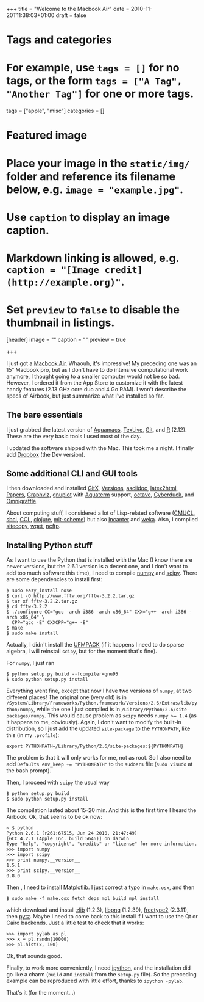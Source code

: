 +++
title = "Welcome to the Macbook Air"
date = 2010-11-20T11:38:03+01:00
draft = false

# Tags and categories
# For example, use `tags = []` for no tags, or the form `tags = ["A Tag", "Another Tag"]` for one or more tags.
tags = ["apple", "misc"]
categories = []

# Featured image
# Place your image in the `static/img/` folder and reference its filename below, e.g. `image = "example.jpg"`.
# Use `caption` to display an image caption.
#   Markdown linking is allowed, e.g. `caption = "[Image credit](http://example.org)"`.
# Set `preview` to `false` to disable the thumbnail in listings.
[header]
image = ""
caption = ""
preview = true

+++

I just got a [Macbook Air](http://www.apple.com/macbookair/). Whaouh, it's impressive! My preceding one was an 15” Macbook pro, but as I don't have to do intensive computational work anymore, I thought going to a smaller computer would not be so bad. However, I ordered it from the App Store to customize it with the latest handy features (2.13 GHz core duo and 4 Go RAM). I won't describe the specs of Airbook, but just summarize what I've installed so far. 

## The bare essentials

I just grabbed the latest version of [Aquamacs](http://aquamacs.org/), [TexLive](http://www.tug.org/mactex/), [Git](http://git-scm.com/), and [R](http://cran.r-project.org) (2.12). These are the very basic tools I used most of the day. 

I updated the software shipped with the Mac. This took me a night. I finally add [Dropbox](http://www.dropbox.com/) (the Dev version).

## Some additional CLI and GUI tools

I then downloaded and installed [GitX](http://gitx.frim.nl/), [Versions](http://versionsapp.com/), [asciidoc](http://www.methods.co.nz/asciidoc/), [latex2html](http://www.latex2html.org/), [Papers](http://mekentosj.com/papers/), [Graphviz](http://www.graphviz.org/), [gnuplot](http://www.gnuplot.info/) with [Aquaterm](http://sourceforge.net/projects/aquaterm/) support, [octave](http://octave.sourceforge.net/), [Cyberduck](http://cyberduck.ch/), and [Omnigraffle](http://www.omnigroup.com/products/omnigraffle/).

About computing stuff, I considered a lot of Lisp-related software ([CMUCL](http://www.cons.org/cmucl/), [sbcl](http://www.sbcl.org/), [CCL](http://www.clozure.com/clozurecl.html), [clojure](http://clojure.org/), [mit-scheme](http://groups.csail.mit.edu/mac/projects/scheme/)) but also [Incanter](http://incanter.org/) and [weka](http://www.cs.waikato.ac.nz/ml/weka/). Also, I compiled [sitecopy](http://www.manyfish.co.uk/sitecopy/), [wget](http://www.gnu.org/software/wget/), [ncftp](http://www.ncftpd.com/).

## Installing Python stuff

As I want to use the Python that is installed with the Mac (I know there are newer versions, but the 2.6.1 version is a decent one, and I don't want to add too much software this time), I need to compile [numpy](http://numpy.scipy.org/) and [scipy](http://www.scipy.org/). There are some dependencies to install first:

```
$ sudo easy_install nose
$ curl -O http://www.fftw.org/fftw-3.2.2.tar.gz
$ tar xf fftw-3.2.2.tar.gz
$ cd fftw-3.2.2
$ ./configure CC="gcc -arch i386 -arch x86_64" CXX="g++ -arch i386 -arch x86_64" \
  CPP="gcc -E" CXXCPP="g++ -E"
$ make
$ sudo make install
```

Actually, I didn't install the [UFMPACK](http://www.cise.ufl.edu/research/sparse/umfpack/) (if it happens I need to do sparse algebra, I will reinstall `scipy`, but for the moment that's fine).

For `numpy`, I just ran

```
$ python setup.py build --fcompiler=gnu95
$ sudo python setup.py install
```

Everything went fine, except that now I have two versions of `numpy`, at two different places! The original one (very old) is in `/System/Library/Frameworks/Python.framework/Versions/2.6/Extras/lib/python/numpy`, while the one I just compiled is in `/Library/Python/2.6/site-packages/numpy`. This would cause problem as `scipy` needs `numpy >= 1.4` (as it happens to me, obviously). Again, I don't want to modify the built-in distribution, so I just add the updated `site-package` to the `PYTHONPATH`, like this (in my `.profile`):

```
export PYTHONPATH=/Library/Python/2.6/site-packages:${PYTHONPATH}
```

The problem is that it will only works for me, not as root. So I also need to add `Defaults env_keep += "PYTHONPATH"` to the `sudoers` file (`sudo visudo` at the bash prompt).

Then, I proceed with `scipy` the usual way

```
$ python setup.py build
$ sudo python setup.py install
```

The compilation lasted about 15-20 min. And this is the first time I heard the Airbook. Ok, that seems to be ok now:

```
~ $ python
Python 2.6.1 (r261:67515, Jun 24 2010, 21:47:49) 
[GCC 4.2.1 (Apple Inc. build 5646)] on darwin
Type "help", "copyright", "credits" or "license" for more information.
>>> import numpy
>>> import scipy
>>> print numpy.__version__
1.5.1
>>> print scipy.__version__
0.8.0
```

Then , I need to install [Matplotlib](http://matplotlib.sourceforge.net/). I just correct a typo in `make.osx`, and then

```
$ sudo make -f make.osx fetch deps mpl_build mpl_install
```

which download and install [zlib](http://www.zlib.net/) (1.2.3), [libpng](http://www.libpng.org/pub/png/libpng.html) (1.2.39), [freetype2](http://www.freetype.org/freetype2/index.html) (2.3.11), then [pytz](http://pytz.sourceforge.net/). Maybe I need to come back to this install if I want to use the Qt or Cairo backends. Just a little test to check that it works:

```
>>> import pylab as pl
>>> x = pl.randn(10000)
>>> pl.hist(x, 100)
```

Ok, that sounds good.

Finally, to work more conveniently, I need [ipython](http://ipython.scipy.org/moin/), and the installation did go like a charm (`build` and `install` from the `setup.py` file). So the preceding example can be reproduced with little effort, thanks to `ipython -pylab`.

That's it (for the moment...)
